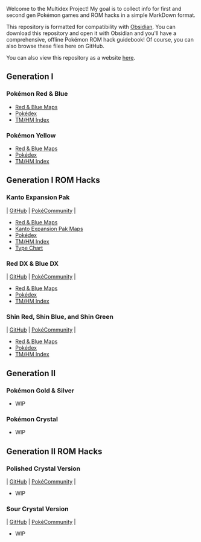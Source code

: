 Welcome to the Multidex Project! My goal is to collect info for first and second gen Pokémon games and ROM hacks in a simple MarkDown format.

This repository is formatted for compatibility with [Obsidian](https://obsidian.md/). You can download this repository and open it with Obsidian and you'll have a comprehensive, offline Pokémon ROM hack guidebook! Of course, you can also browse these files here on GitHub.

You can also view this repository as a website [here](https://awbuchanan7.github.io/multidex/).

## Generation I

### Pokémon Red & Blue
* [Red & Blue Maps](https://github.com/AWBuchanan7/multidex/tree/main/maps/red-and-blue)
* [Pokédex](red-and-blue/pokedex.md)
* [TM/HM Index](red-and-blue/tmindex.md)

### Pokémon Yellow
* [Red & Blue Maps](https://github.com/AWBuchanan7/multidex/tree/main/maps/red-and-blue)
* [Pokédex](yellow/pokedex.md)
* [TM/HM Index](yellow/tmindex.md)

## Generation I ROM Hacks

### Kanto Expansion Pak
| [GitHub](https://github.com/PlagueVonKarma/kep-hack) | [PokéCommunity](https://www.pokecommunity.com/threads/kanto-expansion-pak.525646/) |
* [Red & Blue Maps](https://github.com/AWBuchanan7/multidex/tree/main/maps/red-and-blue)
* [Kanto Expansion Pak Maps](https://github.com/AWBuchanan7/multidex/tree/main/maps/kanto-expansion-pak)
* [Pokédex](kanto-expansion-pak/pokedex.md)
* [TM/HM Index](kanto-expansion-pak/tmindex.md)
* [Type Chart](kanto-expansion-pak/typechart.md)

### Red DX & Blue DX
| [GitHub](https://github.com/TheScarletSword/pokereddeluxe) | [PokéCommunity](https://www.pokecommunity.com/threads/pokemon-red-and-blue-deluxe.360339/) |
* [Red & Blue Maps](https://github.com/AWBuchanan7/multidex/tree/main/maps/red-and-blue)
* [Pokédex](red-dx-and-blue-dx/pokedex.md)
* [TM/HM Index](red-dx-and-blue-dx/tmindex.md)

### Shin Red, Shin Blue, and Shin Green
| [GitHub](https://github.com/jojobear13/shinpokered) | [PokéCommunity](https://www.pokecommunity.com/threads/shin-pokemon-red-blue-green-jp-builds-bugfix-ai-and-qol-patch.427398/) |
* [Red & Blue Maps](https://github.com/AWBuchanan7/multidex/tree/main/maps/red-and-blue)
* [Pokédex](red-and-blue/pokedex.md)
* [TM/HM Index](red-and-blue/tmindex.md)

## Generation II

### Pokémon Gold & Silver
* WIP

### Pokémon Crystal
* WIP

## Generation II ROM Hacks

### Polished Crystal Version
| [GitHub](https://github.com/Rangi42/polishedcrystal) | [PokéCommunity](https://www.pokecommunity.com/threads/pok%C3%A9mon-polished-crystal-update-3-1-1.373172/) |
* WIP

### Sour Crystal Version
| [GitHub](https://github.com/SoupPotato/Sourcrystal) | [PokéCommunity](https://www.pokecommunity.com/threads/pokemon-sour-crystal-improvement-hack.434361/) |
* WIP
